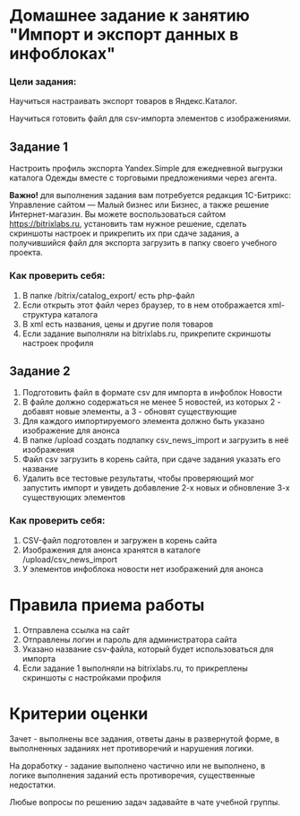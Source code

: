 # Домашнее задание к занятию "Импорт и экспорт данных в инфоблоках"

### Цели задания:

Научиться настраивать экспорт товаров в Яндекс.Каталог.

Научиться готовить файл для csv-импорта элементов с изображениями.


## Задание 1

Настроить профиль экспорта Yandex.Simple для ежедневной выгрузки каталога Одежды вместе с торговыми предложениями через агента.

**Важно!** для выполнения задания вам потребуется редакция 1С-Битрикс: Управление сайтом — Малый бизнес или Бизнес, а также решение Интернет-магазин.
Вы можете воспользоваться сайтом https://bitrixlabs.ru, установить там нужное решение, сделать скриншоты настроек и прикрепить их при сдаче задания, а получившийся файл для экспорта загрузить в папку своего учебного проекта.

### Как проверить себя:
1. В папке /bitrix/catalog_export/ есть php-файл
2. Если открыть этот файл через браузер, то в нем отображается xml-структура каталога
3. В xml есть названия, цены и другие поля товаров
4. Если задание выполняли на bitrixlabs.ru, прикрепите скриншоты настроек профиля


## Задание 2

1. Подготовить файл в формате csv для импорта в инфоблок Новости 
2. В файле должно содержаться не менее 5 новостей, из которых 2 - добавят новые элементы, а 3 - обновят существующие
3. Для каждого импортируемого элемента должно быть указано изображение для анонса
4. В папке /upload создать подпапку csv_news_import и загрузить в неё изображения
5. Файл csv загрузить в корень сайта, при сдаче задания указать его название
6. Удалить все тестовые результаты, чтобы проверяющий мог запустить импорт и увидеть добавление 2-х новых и обновление 3-х существующих элементов

### Как проверить себя:

1. CSV-файл подготовлен и загружен в корень сайта
2. Изображения для анонса хранятся в каталоге /upload/csv_news_import
3. У элементов инфоблока новости нет изображений для анонса



# Правила приема работы

1. Отправлена ссылка на сайт
2. Отправлены логин и пароль для администратора сайта
3. Указано название csv-файла, который будет использоваться для импорта
4. Если задание 1 выполняли на bitrixlabs.ru, то прикреплены скриншоты с настройками профиля


# Критерии оценки

Зачет - выполнены все задания, ответы даны в развернутой форме, в выполненных заданиях нет противоречий и нарушения логики.

На доработку - задание выполнено частично или не выполнено, в логике выполнения заданий есть противоречия, существенные недостатки.

Любые вопросы по решению задач задавайте в чате учебной группы.
